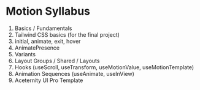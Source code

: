 # Motion Syllabus

1. Basics / Fundamentals
2. Tailwind CSS basics (for the final project)
3. initial, animate, exit, hover
4. AnimatePresence
5. Variants
6. Layout Groups / Shared / Layouts
7. Hooks (useScroll, useTransform, useMotionValue, useMotionTemplate)
8. Animation Sequences (useAnimate, useInView)
9. Aceternity UI Pro Template
